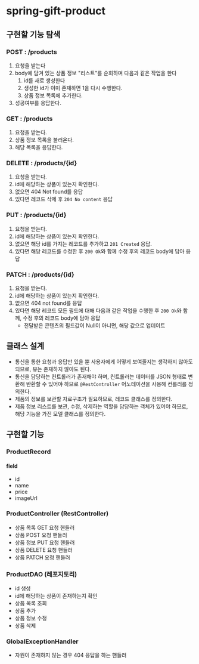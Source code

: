 # spring-gift-product

## 구현할 기능 탐색
### POST : /products
1. 요청을 받는다
2. body에 담겨 있는 상품 정보 "리스트"를 순회하며 다음과 같은 작업을 한다
    1. id를 새로 생성한다
    2. 생성한 id가 이미 존재하면 1을 다시 수행한다.
    3. 상품 정보 목록에 추가한다.
3. 성공여부를 응답한다.
### GET : /products
1. 요청을 받는다.
2. 상품 정보 목록을 불러온다.
3. 해당 목록을 응답한다.
### DELETE : /products/{id}
1. 요청을 받는다.
2. id에 해당하는 상품이 있는지 확인한다.
3. 없으면 404 Not found를 응답
4. 있다면 레코드 삭제 후 `204 No content` 응답
### PUT : /products/{id}
1. 요청을 받는다.
2. id에 해당하는 상품이 있는지 확인한다.
3. 없으면 해당 id를 가지는 레코드를 추가하고 `201 Created` 응답.
4. 있다면 해당 레코드를 수정한 후 `200 Ok`와 함께 수정 후의 레코드 body에 담아 응답
### PATCH : /products/{id}
1. 요청을 받는다.
2. id에 해당하는 상품이 있는지 확인한다.
3. 없으면 404 not found를 응답
4. 있다면 해당 레코드 모든 필드에 대해 다음과 같은 작업을 수행한 후 `200 Ok`와 함께, 수정 후의 레코드 body에 담아 응답
   - 전달받은 콘텐츠의 필드값이 Null이 아니면, 해당 값으로 업데이트

## 클래스 설계
- 통신을 통한 요청과 응답만 있을 뿐 사용자에게 어떻게 보여줄지는 생각하지 않아도 되므로, 뷰는 존재하지 않아도 된다.
- 통신을 담당하는 컨트롤러가 존재해야 하며, 컨트롤러는 데이터를 JSON 형태로 변환해 반환할 수 있어야 하므로 `@RestController` 어노테이션을 사용해 컨롤러를 정의한다.
- 제품의 정보를 보관할 자료구조가 필요하므로, 레코드 클래스를 정의한다.
- 제품 정보 리스트를 보관, 수정, 삭제하는 역할을 담당하는 객체가 있어야 하므로, 해당 기능을 가진 모델 클래스를 정의한다.

## 구현할 기능
### ProductRecord
#### field
- id
- name
- price
- imageUrl
### ProductController (RestController)
- 상품 목록 GET 요청 핸들러
- 상품 POST 요청 핸들러
- 상품 정보 PUT 요청 핸들러
- 상품 DELETE 요청 핸들러
- 상품 PATCH 요청 핸들러
### ProductDAO (레포지토리)
- id 생성
- id에 해당하는 상품이 존재하는지 확인
- 상품 목록 조회
- 상품 추가
- 상품 정보 수정
- 상품 삭제
### GlobalExceptionHandler
- 자원이 존재하지 않는 경우 404 응답을 하는 핸들러